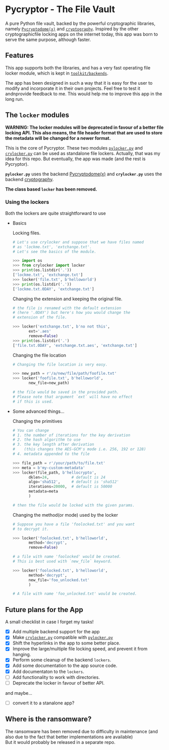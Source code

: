 # Pycryptor - The File Vault

A pure Python file vault, backed by the powerful cryptographic libraries,
namely [`Pycryptodome(x)`][6] and [`cryptography`][7]. Inspired by the
other cryptographicfile locking apps on the internet today, this app was
born to serve the same purpose, although faster.


## Features

This app supports both the libraries, and has a very fast operating file
locker module, which is kept in [`toolkit/backends`][3]. 

The app has been designed in such a way that it is easy for the user to
modify and incorporate it in their own projects. Feel free to test it
andnprovide feedback to me. This would help me to improve this app in
the long run.


## The `locker` modules

**WARNING: The locker modules will be deprecated in favour of a better file
locking API. This also means, the file header format that are used to store
the metadata will be changed for a newer format.**

This is the core of Pycryptor. These two modules [`pylocker.py`][1] and
[`crylocker.py`][2] can be used as standalone file lockers. Actually,
that was my idea for this repo. But eventually, the app was made (and the
rest is Pycryptor).

**`pylocker.py`** uses the backend [Pycryptodome(x)][6] and 
**`crylocker.py`** uses the backend [cryptography][7].

**The class based `locker` has been removed.**


### Using the lockers

Both the lockers are quite straightforward to use

 - Basics

	Locking files.
	```python
	# Let's use crylocker and suppose that we have files named
	# as 'lockme.txt', 'extchange.txt'.
	# Let's see the basics of the module.
	
	>>> import os
	>>> from crylocker import locker
	>>> print(os.listdir('.'))
	['lockme.txt', 'extchange.txt']
	>>> locker('file.txt', b'helloworld')
	>>> print(os.listdir('.'))
	['lockme.txt.0DAY', 'extchange.txt']
	```

	Changing the extension and keeping the original file.

	```python
	# the file is renamed with the default extension
	# (here '.0DAY') but here's how you would change the
	# extension of the file.

	>>> locker('extchange.txt', b'no not this', 
		   ext='.aes'
		   remove=False)
	>>> print(os.listdir('.')
	['file.txt.0DAY', 'extchange.txt.aes', 'extchange.txt']
	```
	Changing the file location
	```python
	# Changing the file location is very easy.
	
	>>> new_path = r'/a/new/file/path/foofile.txt'
	>>> locker('foofile.txt', b'helloworld',
		   new_file=new_path)
	
	# the file would be saved in the provided path.
	# Please note that argument `ext` will have no effect
	# if this is used.
	```

 - Some advanced things...

	Changing the primitives

	```python
	# You can change 
	# 1. the number of iterations for the key derivation
	# 2. the hash algorithm to use 
	# 3. the key length after derivation 
	#    (this changes the AES-GCM's mode i.e. 256, 192 or 128)
	# 4. metadata appended to the file 
	
	>>> file_path = r'/your/path/to/file.txt'
	>>> meta = b'my-custom-metadata'
	>>> locker(file_path, b'hellocrypto',
		   dklen=24,	      # default is 24
		   algo='sha512',     # default is 'sha512'
		   iterations=20000,  # default is 50000
		   metadata=meta
		   )
	
	# then the file would be locked with the given params.
	```
	
	Changing the method(or mode) used by the locker
	
	```python
	# Suppose you have a file 'foolocked.txt' and you want
	# to decrypt it.
	
	>>> locker('foolocked.txt', b'helloworld',
		   method='decrypt',
		   remove=False)
	
	# a file with name 'foolocked' would be created.
	# This is best used with `new_file` keyword.
	
	>>> locker('foolocked.txt', b'helloworld',
		   method='decrypt',
		   new_file='foo_unlocked.txt'
		   )
	
	# A file with name 'foo_unlocked.txt' would be created.
	```


## Future plans for the App

A small checklist in case I forget my tasks!

 - [x] Add multiple backend support for the app
 - [x] Make [`crylocker.py`][5] compatible with [`pylocker.py`][4]
 - [x] Shift the hyperlinks in the app to some better place.
 - [x] Improve the large/multiple file locking speed, and prevent it from hanging.
 - [x] Perform some cleanup of the backend `lockers`.
 - [x] Add some documentation to the app source code.
 - [x] Add documentaton to the `lockers`.
 - [ ] Add functionality to work with directories.
 - [ ] Deprecate the locker in favour of better API.

and maybe...
 - [ ] convert it to a stanalone app?


## Where is the ransomware?

The ransomware has been removed due to difficulty in maintenance
(and also due to the fact that better implementations are available)  
But it would probably be released in a separate repo.


[1]: <pylocker.py>
[2]: <crylocker.py>
[3]: <File_vault/toolkit/backends>
[4]: <File_vault/toolkit/backends/pylocker.py>
[5]: <File_vault/toolkit/backends/crylocker.py>
[6]: <https://github.com/Legrandin/pycryptodome#pycryptodome>
[7]: <https://github.com/pyca/cryptography#pycacryptography>

